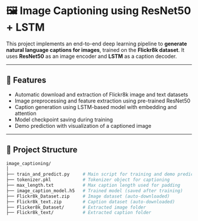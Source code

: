 # 🖼️ Image Captioning using ResNet50 + LSTM

This project implements an end-to-end deep learning pipeline to **generate natural language captions for images**, trained on the **Flickr8k dataset**. It uses **ResNet50** as an image encoder and **LSTM** as a caption decoder.

---

## 📌 Features

- Automatic download and extraction of Flickr8k image and text datasets
- Image preprocessing and feature extraction using pre-trained ResNet50
- Caption generation using LSTM-based model with embedding and attention
- Model checkpoint saving during training
- Demo prediction with visualization of a captioned image

---

## 📁 Project Structure

```bash
image_captioning/
│
├── train_and_predict.py     # Main script for training and demo prediction
├── tokenizer.pkl            # Tokenizer object for captioning
├── max_length.txt           # Max caption length used for padding
├── image_caption_model.h5   # Trained model (saved after training)
├── Flickr8k_Dataset.zip     # Image dataset (auto-downloaded)
├── Flickr8k_text.zip        # Caption dataset (auto-downloaded)
├── Flicker8k_Dataset/       # Extracted image folder
├── Flickr8k_text/           # Extracted caption folder
